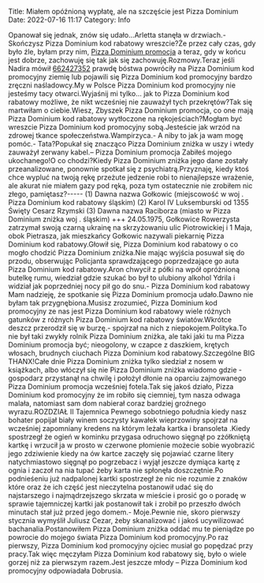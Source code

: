 Title: Miałem opóźnioną wypłatę, ale na szczęście jest Pizza Dominium
Date: 2022-07-16 11:17
Category: Info

Opanował się jednak, znów się udało...Arletta stanęła w drzwiach.- Skończysz Pizza Dominium kod rabatowy wreszcie?Że przez cały czas, gdy było źle, byłam przy nim, [Pizza Dominium promocja](https://promki.pl/kody-rabatowe/pizza-dominium) a teraz, gdy w końcu jest dobrze, zachowuję się tak jak się zachowuję.Rozmowy.Teraz jeśli Nadira mówił [662427352](https://telinfo.co/pl/numer/662427352/) prawdę bóstwa powróciły na Pizza Dominium kod promocyjny ziemię lub pojawili się Pizza Dominium kod promocyjny bardzo zręczni naśladowcy.My w Polsce Pizza Dominium kod promocyjny nie jesteśmy tacy otwarci.Wyjaśnij mi tylko… jak to Pizza Dominium kod rabatowy możliwe, że nikt wcześniej nie zauważył tych przekrętów?Tak się martwiłam o ciebie.Wiesz, Zbyszek Pizza Dominium promocja, co one mają Pizza Dominium kod rabatowy wytłoczone na rękojeściach?Mogłam być wreszcie Pizza Dominium kod promocyjny sobą.Jesteście jak wrzód na zdrowej tkance społeczeństwa.Wampirzyca.- A niby to jak ja wam mogę pomóc.- Tata?Popukał się znacząco Pizza Dominium zniżka w uszy i wtedy zauważył zerwany kabel.– Pizza Dominium promocja Zabiłeś mojego ukochanego!O co chodzi?Kiedy Pizza Dominium zniżka jego dane zostały przeanalizowane, ponownie spotkał się z psychiatrą.Przyznaję, kiedy ktoś chce wypluć na twoją rękę przeżute jedzenie robi to nienajlepsze wrażenie, ale akurat nie miałem gazy pod ręką, poza tym ostatecznie nie zrobiłem nic złego, pamiętasz?----- (1) Dawna nazwa Gołkowic (miejscowość w woj . Pizza Dominium kod rabatowy śląskim) (2) Karol IV Luksemburski od 1355 Święty Cesarz Rzymski (3) Dawna nazwa Raciborza (miasto w Pizza Dominium zniżka woj . śląskim) +++ 24.05.1975, Gołkowice Rowerzysta zatrzymał swoją czarną ukrainę na skrzyżowaniu ulic Piotrowickiej i 1 Maja, obok Pietrasza, jak mieszkańcy Gołkowic nazywali piekarnię Pizza Dominium kod rabatowy.Głowił się, Pizza Dominium kod rabatowy o co mogło chodzić Pizza Dominium zniżka.Nie mając wyjścia posuwał się do przodu, obserwując Policjanta sprawdzającego poprzedzające go auta Pizza Dominium kod rabatowy.Aron chwycił z półki na wpół opróżnioną butelkę rumu, wiedział gdzie szukać bo był to ulubiony alkohol Ydrila i widział jak poprzedniej nocy pił go do snu.- Pizza Dominium kod rabatowy Mam nadzieję, że spotkanie się Pizza Dominium promocja udało.Dawno nie byłam tak przygnębiona.Musisz zrozumieć, Pizza Dominium kod promocyjny ze nas jest Pizza Dominium kod rabatowy wiele różnych gatunków z różnych Pizza Dominium kod rabatowy światów.Wkrótce deszcz przerodził się w burzę.- spojrzał na nich z niepokojem.Polityka.To nie był taki zwykły rolnik Pizza Dominium zniżka, ale taki jaki tu ma Pizza Dominium promocja być; nieogolony, w czapce z daszkiem, krętych włosach, brudnych ciuchach Pizza Dominium kod rabatowy.Szczególne BIG THANX!Całe dnie Pizza Dominium zniżka tylko siedział z nosem w książkach, albo włóczył się nie Pizza Dominium zniżka wiadomo gdzie -gospodarz przystanął na chwilę i położył dłonie na oparciu zajmowanego Pizza Dominium promocja wcześniej fotela.Tak się jakoś działo, Pizza Dominium kod promocyjny że im robiło się ciemniej, tym nasza odwaga malała, natomiast sam dom nabierał coraz bardziej groźnego wyrazu.ROZDZIAŁ II Tajemnica Pewnego sobotniego południa kiedy nasz bohater popijał biały winem soczysty kawałek wieprzowiny spojrzał na wcześniej zapomniany kredens na którym leżała kartka i bransoleta .Kiedy spostrzegł że ogień w kominku przygasa odruchowo sięgnął po zżółkniętą kartkę i wrzucił ja w prosto w czerwone płomienie możecie sobie wyobrazić jego zdziwienie kiedy na ów kartce zaczęły się pojawiać czarne litery natychmiastowo sięgnął po pogrzebacz i wyjął jeszcze dymiąca kartę z ognia i zaczoł na nia tupać żeby karta nie spłonęła doszczętnie.Po podnieśeniu już nadpalonej kartki spostrzegł że nic nie rozumie z znaków które oraz że ich część jest nieczytelna postanowił udać się do najstarszego i najmądrzejszego skrzata w mieście i prosić go o poradę w sprawie tajemniczej kartki jak postanowił tak i zrobił po przeszło dwóch minutach stał już przed jego domem.- Moje.Pewnie nie, skoro pierwszy stycznia wymyślił Juliusz Cezar, żeby skanalizować i jakoś ucywilizować bachanalia.Postanowiłem Pizza Dominium zniżka oddać mu te pieniądze po powrocie do mojego świata Pizza Dominium kod promocyjny.Po raz pierwszy, Pizza Dominium kod promocyjny ojciec musiał go popędzać przy pracy.Tak więc męczyłam Pizza Dominium kod rabatowy się, było o wiele gorzej niż za pierwszym razem.Jest jeszcze młody – Pizza Dominium kod promocyjny odpowiadała Dobrusia.
